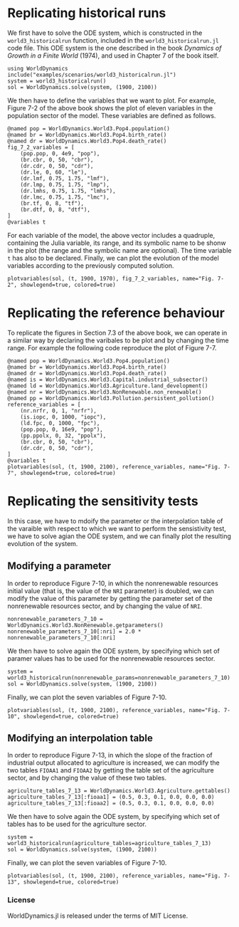 # Replicating historical runs

We first have to solve the ODE system, which is constructed in the `world3_historicalrun` function, included in the `world3_historicalrun.jl` code file. This ODE system is the one described in the book *Dynamics of Growth in a Finite World* (1974), and used in Chapter 7 of the book itself.

```
using WorldDynamics
include("examples/scenarios/world3_historicalrun.jl")
system = world3_historicalrun()
sol = WorldDynamics.solve(system, (1900, 2100))
```

We then have to define the variables that we want to plot. For example, Figure 7-2 of the above book shows the plot of eleven variables in the population sector of the model. These variables are defined as follows.

```
@named pop = WorldDynamics.World3.Pop4.population()
@named br = WorldDynamics.World3.Pop4.birth_rate()
@named dr = WorldDynamics.World3.Pop4.death_rate()
fig_7_2_variables = [
    (pop.pop, 0, 4e9, "pop"),
    (br.cbr, 0, 50, "cbr"),
    (dr.cdr, 0, 50, "cdr"),
    (dr.le, 0, 60, "le"),
    (dr.lmf, 0.75, 1.75, "lmf"),
    (dr.lmp, 0.75, 1.75, "lmp"),
    (dr.lmhs, 0.75, 1.75, "lmhs"),
    (dr.lmc, 0.75, 1.75, "lmc"),
    (br.tf, 0, 8, "tf"),
    (br.dtf, 0, 8, "dtf"),
]
@variables t
```
For each variable of the model, the above vector includes a quadruple, containing the Julia variable, its range, and its symbolic name to be shonw in the plot (the range and the symbolic name are optional). The time variable `t` has also to be declared. Finally, we can plot the evolution of the model variables according to the previously computed solution.

```
plotvariables(sol, (t, 1900, 1970), fig_7_2_variables, name="Fig. 7-2", showlegend=true, colored=true)
```

# Replicating the reference behaviour

To replicate the figures in Section 7.3 of the above book, we can operate in a similar way by declaring the varibales to be plot and by changing the time range. For example the following code reproduce the plot of Figure 7-7.

```
@named pop = WorldDynamics.World3.Pop4.population()
@named br = WorldDynamics.World3.Pop4.birth_rate()
@named dr = WorldDynamics.World3.Pop4.death_rate()
@named is = WorldDynamics.World3.Capital.industrial_subsector()
@named ld = WorldDynamics.World3.Agriculture.land_development()
@named nr = WorldDynamics.World3.NonRenewable.non_renewable()
@named pp = WorldDynamics.World3.Pollution.persistent_pollution()
reference_variables = [
    (nr.nrfr, 0, 1, "nrfr"),
    (is.iopc, 0, 1000, "iopc"),
    (ld.fpc, 0, 1000, "fpc"),
    (pop.pop, 0, 16e9, "pop"),
    (pp.ppolx, 0, 32, "ppolx"),
    (br.cbr, 0, 50, "cbr"),
    (dr.cdr, 0, 50, "cdr"),
]
@variables t
plotvariables(sol, (t, 1900, 2100), reference_variables, name="Fig. 7-7", showlegend=true, colored=true)
```

# Replicating the sensitivity tests

In this case, we have to mdoify the parameter or the interpolation table of the varaible with respect to which we want to perform the sensistivity test, we have to solve agian the ODE system, and we can finally plot the resulting evolution of the system.

## Modifying a parameter

In order to reproduce Figure 7-10, in which the nonrenewable resources initial value (that is, the value of the `NRI` parameter) is doubled, we can modify the value of this parameter by getting the parameter set of the nonrenewable resources sector, and by changing the value of `NRI`.

```
nonrenewable_parameters_7_10 = WorldDynamics.World3.NonRenewable.getparameters()
nonrenewable_parameters_7_10[:nri] = 2.0 * nonrenewable_parameters_7_10[:nri]
```

We then have to solve again the ODE system, by specifying which set of paramer values has to be used for the nonrenewable resources sector.

```
system = world3_historicalrun(nonrenewable_params=nonrenewable_parameters_7_10)
sol = WorldDynamics.solve(system, (1900, 2100))
```

Finally, we can plot the seven variables of Figure 7-10.

```
plotvariables(sol, (t, 1900, 2100), reference_variables, name="Fig. 7-10", showlegend=true, colored=true)
```

## Modifying an interpolation table

In order to reproduce Figure 7-13, in which the slope of the fraction of industrial output allocated to agriculture is increased, we can modify the two tables `FIOAA1` and `FIOAA2` by getting the table set of the agriculture sector, and by changing the value of these two tables.

```
agriculture_tables_7_13 = WorldDynamics.World3.Agriculture.gettables()
agriculture_tables_7_13[:fioaa1] = (0.5, 0.3, 0.1, 0.0, 0.0, 0.0)
agriculture_tables_7_13[:fioaa2] = (0.5, 0.3, 0.1, 0.0, 0.0, 0.0)
```

We then have to solve again the ODE system, by specifying which set of tables has to be used for the agriculture sector.

```
system = world3_historicalrun(agriculture_tables=agriculture_tables_7_13)
sol = WorldDynamics.solve(system, (1900, 2100))
```

Finally, we can plot the seven variables of Figure 7-10.

```
plotvariables(sol, (t, 1900, 2100), reference_variables, name="Fig. 7-13", showlegend=true, colored=true)
```


### License

WorldDynamics.jl is released under the terms of MIT License.
